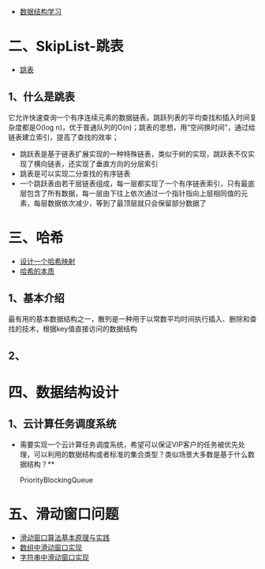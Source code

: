 
- [数据结构学习](https://mp.weixin.qq.com/s/utnN3S2IFktFREMxFsI3mw)

# 二、SkipList-跳表

- [跳表](https://mp.weixin.qq.com/s/drEJPZw7iYiwtMlRI--L6g)

## 1、什么是跳表

它允许快速查询一个有序连续元素的数据链表。跳跃列表的平均查找和插入时间复杂度都是O(log n)，优于普通队列的O(n)；跳表的思想，用“空间换时间”，通过给链表建立索引，提高了查找的效率；

- 跳跃表是基于链表扩展实现的一种特殊链表，类似于树的实现，跳跃表不仅实现了横向链表，还实现了垂直方向的分层索引
- 跳表是可以实现二分查找的有序链表
- 一个跳跃表由若干层链表组成，每一层都实现了一个有序链表索引，只有最底层包含了所有数据，每一层由下往上依次通过一个指针指向上层相同值的元素，每层数据依次减少，等到了最顶层就只会保留部分数据了



# 三、哈希

- [设计一个哈希映射](https://leetcode-cn.com/problems/design-hashmap/)
- [哈希的本质](https://mp.weixin.qq.com/s/cKtJHDzz2Z8N_2wdLvYfOQ)


## 1、基本介绍

最有用的基本数据结构之一，散列是一种用于以常数平均时间执行插入、删除和查找的技术，根据key值直接访问的数据结构

## 2、





# 四、数据结构设计

## 1、云计算任务调度系统
- 需要实现一个云计算任务调度系统，希望可以保证VIP客户的任务被优先处理，可以利用的数据结构或者标准的集合类型？类似场景大多数是基于什么数据结构？**

    PriorityBlockingQueue


# 五、滑动窗口问题

- [滑动窗口算法基本原理与实践](https://leetcode.com/problems/search-a-2d-matrix/)
- [数组中滑动窗口实现](数组/数组.md#18长度最小的连续子数组)
- [字符串中滑动窗口实现](../算法/字符串/字符串.md#11最长无重复子串)
